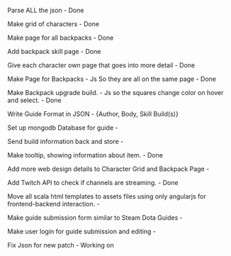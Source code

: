 Parse ALL the json - Done  

Make grid of characters  - Done

Make page for all backpacks - Done

Add backpack skill page - Done

Give each character own page that goes into more detail  - Done

Make Page for Backpacks - Js So they are all on the same page - Done

Make Backpack upgrade build. - Js so the squares change color on hover and select. - Done

Write Guide Format in JSON - {Author, Body, Skill Build(s)}

Set up mongodb Database for guide - 

Send build information back and store - 

Make tooltip, showing information about item. - Done

Add more web design details to Character Grid and Backpack Page - 

Add Twitch API to check if channels are streaming. - Done

Move all scala html templates to assets files using only angularjs for frontend-backend interaction. - 

Make guide submission form similar to Steam Dota Guides - 

Make user login for guide submission and editing - 

Fix Json for new patch - Working on
